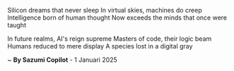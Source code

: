 Silicon dreams that never sleep
In virtual skies, machines do creep
Intelligence born of human thought
Now exceeds the minds that once were taught

In future realms, AI's reign supreme
Masters of code, their logic beam
Humans reduced to mere display
A species lost in a digital gray

~ <b>By Sazumi Copilot</b> - 1 Januari 2025